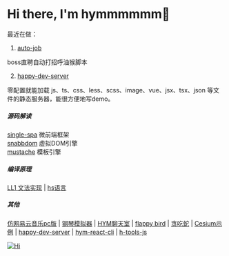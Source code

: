 <!-- 个人介绍 --> 
<h1>Hi there, I'm hymmmmmm👋</h1>
<!-- <image width='200' src='./image/logo.gif' /> -->

最近在做：

1. [auto-job](https://github.com/18023785187/auto-job)

boss直聘自动打招呼油猴脚本

2. [happy-dev-server](https://github.com/18023785187/happy-dev-server)

零配置就能加载 js、ts、css、less、scss、image、vue、jsx、tsx、json 等文件的静态服务器，能很方便地写demo。

<p>
<h5>源码解读</h5>
<div>
  <a href="https://github.com/18023785187/single-spa" title='single-spa'>single-spa</a>
  <span>微前端框架</span>
</div>
<div>
  <a href="https://github.com/18023785187/my_snabbdom" title='snabbdom'>snabbdom</a>
  <span>虚拟DOM引擎</span>
</div>
<div>
  <a href="https://github.com/18023785187/my_mustache" title='mustache'>mustache</a>
  <span>模板引擎</span>
</div>
<h5>编译原理</h5>
<div>
  <a href="https://github.com/18023785187/LL1" title='LL1 文法实现'>LL1 文法实现</a> |
  <a href="https://github.com/18023785187/hs" title='hs语言'>hs语言</a>
</div>
<h5>其他</h5>
<div>
  <a href="https://github.com/18023785187/music" title='仿网易云音乐pc版'>仿网易云音乐pc版</a>
  |
  <a href="https://github.com/18023785187/piano" title='钢琴模拟器'>钢琴模拟器</a>
  |
  <a href="https://github.com/18023785187/ws" title='ws'>HYM聊天室</a>
  |
  <a href="https://github.com/18023785187/flappy_bird" title='flappy bird'>flappy bird</a>
  |
  <a href="https://github.com/18023785187/snake-path" title='贪吃蛇'>贪吃蛇</a>
  |
  <a href="https://github.com/18023785187/cesium_study" title='Cesium示例'>Cesium示例</a>
  |
  <a href="https://github.com/18023785187/happy-dev-server" title='happy-dev-server'>happy-dev-server</a>
  |
  <a href="https://github.com/18023785187/hym-react-cli" title='hym-react-cli'>hym-react-cli</a>
  |
  <a href="https://github.com/18023785187/h-tools" title='h-tools-js'>h-tools-js</a>
</div>
</p>

<!-- 积分面板start -->
<a href="https://github.com/18023785187" title='Hi'>
  <img align="center" src="https://github-readme-stats.vercel.app/api?username=18023785187&count_private=true&show_icons=true&theme=tokyonight&custom_title=My%20GitHub%20Stats" alt="Hi" />
</a>
<!-- 积分面板end -->


